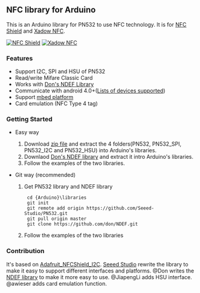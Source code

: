 ## NFC library for Arduino

This is an Arduino library for PN532 to use NFC technology.
It is for [NFC Shield](http://goo.gl/Cac2OH) and [Xadow NFC](http://goo.gl/qBZMt0).

[![NFC Shield](http://www.seeedstudio.com/depot/bmz_cache/a/abe9904d46e29565fb15ec36e17a4a52.image.114x85.jpg)](http://goo.gl/Cac2OH)
[![Xadow NFC](http://www.seeedstudio.com/depot/bmz_cache/d/d5f551a693fee5342877864ca5580cb6.image.114x85.jpg)](http://goo.gl/qBZMt0)

### Features
+ Support I2C, SPI and HSU of PN532
+ Read/write Mifare Classic Card
+ Works with [Don's NDEF Library](http://goo.gl/jDjsXl)
+ Communicate with android 4.0+([Lists of devices supported](https://github.com/Seeed-Studio/PN532/wiki/List-of-devices-supported))
+ Support [mbed platform](http://goo.gl/kGPovZ)
+ Card emulation (NFC Type 4 tag)

### Getting Started
+ Easy way

  1. Download [zip file](http://goo.gl/F6beRM) and extract the 4 folders(PN532, PN532_SPI, PN532_I2C and PN532_HSU) into Arduino's libraries.
  2. Downlaod [Don's NDEF library](http://goo.gl/ewxeAe) and extract it intro Arduino's libraries.
  3. Follow the examples of the two libraries.

+ Git way (recommended)

  1. Get PN532 library and NDEF library

          cd {Arduino}\libraries  
          git init  
          git remote add origin https://github.com/Seeed-Studio/PN532.git  
          git pull origin master  
          git clone https://github.com/don/NDEF.git  

  2. Follow the examples of the two libraries

### Contribution
It's based on [Adafruit_NFCShield_I2C](http://goo.gl/pk3FdB). 
[Seeed Studio](http://goo.gl/zh1iQh) rewrite the library to make it easy to support different interfaces and platforms. 
@Don writes the [NDEF library](http://goo.gl/jDjsXl) to make it more easy to use. 
@JiapengLi adds HSU interface.
@awieser adds card emulation function.

